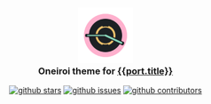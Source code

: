 <h3 align="center">
  <img src="https://raw.githubusercontent.com/OneiroiTheme/oneiroi-theme/main/assets/oneiroi-logo.png" alt="Oneiroi Theme Logo" width="100" />
  </br>
  Oneiroi theme for <a href="{{port.url}}">{{port.title}}</a>
</h3>

<p align="center">
  <a href="https://github.com/{{repository.publisher}}/{{repository.repo}}/stargazers"><img src="https://img.shields.io/github/stars/{{repository.publisher}}/{{repository.repo}}?style=flat-square&labelColor=1c2024&color=ffb0cd" alt='github stars'/></a>
  <a href="https://github.com/{{repository.publisher}}/{{repository.repo}}/issues"><img src="https://img.shields.io/github/issues/{{repository.publisher}}/{{repository.repo}}?style=flat-square&labelColor=1c2024&color=ecc06c" alt='github issues'/></a>
  <a href="https://github.com/{{repository.publisher}}/{{repository.repo}}/contributors"><img src="https://img.shields.io/github/contributors/{{repository.publisher}}/{{repository.repo}}?style=flat-square&labelColor=1c2024&color=88d6ba" alt='github contributors'/></a>
</p>
